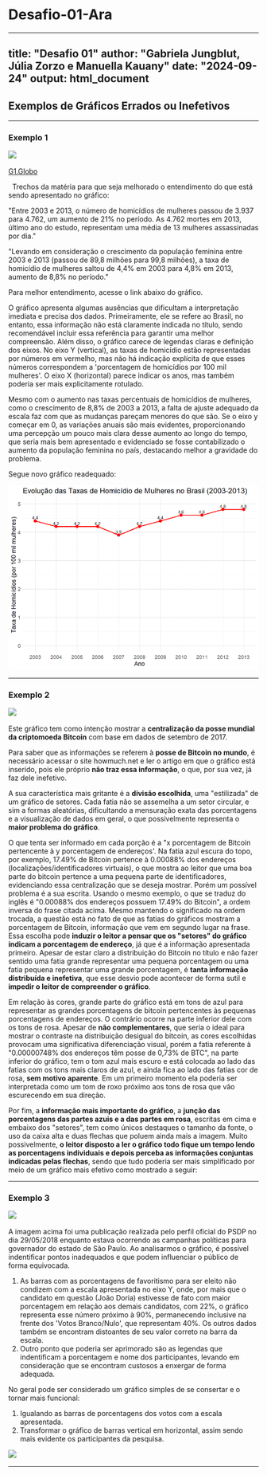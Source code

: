 # Desafio-01-Ara

---
title: "Desafio 01"
author: "Gabriela Jungblut, Júlia Zorzo e Manuella Kauany"
date: "2024-09-24"
output: html_document
---

## Exemplos de Gráficos Errados ou Inefetivos

***

### Exemplo 1

![](https://s2.glbimg.com/0GgPNg_c3HCj150DMgHMT9E23Xs=/s.glbimg.com/jo/g1/f/original/2015/11/09/homicidios-de-mulheres.jpg)

[G1.Globo](https://g1.globo.com/politica/noticia/2015/11/503-dos-homicidios-de-mulheres-no-brasil-sao-cometidos-por-familiares.html)

 
Trechos da matéria para que seja melhorado o entendimento do que está sendo apresentado no gráfico: 

"Entre 2003 e 2013, o número de homicídios de mulheres passou de 3.937 para 4.762, um aumento de 21% no período. As 4.762 mortes em 2013, último ano do estudo, representam uma média de 13 mulheres assassinadas por dia."

"Levando em consideração o crescimento da população feminina entre 2003 e 2013 (passou de 89,8 milhões para 99,8 milhões), a taxa de homicídio de mulheres saltou de 4,4% em 2003 para 4,8% em 2013, aumento de 8,8% no período."

Para melhor entendimento, acesse o link abaixo do gráfico. 

O gráfico apresenta algumas ausências que dificultam a interpretação imediata e precisa dos dados. Primeiramente, ele se refere ao Brasil, no entanto, essa informação não está claramente indicada no título, sendo recomendável incluir essa referência para garantir uma melhor compreensão. Além disso, o gráfico carece de legendas claras e definição dos eixos. No eixo Y (vertical), as taxas de homicídio estão representadas por números em vermelho, mas não há indicação explícita de que esses números correspondem a 'porcentagem de homicídios por 100 mil mulheres'. O eixo X (horizontal) parece indicar os anos, mas também poderia ser mais explicitamente rotulado. 

Mesmo com o aumento nas taxas percentuais de homicídios de mulheres, como o crescimento de 8,8% de 2003 a 2013, a falta de ajuste adequado da escala faz com que as mudanças pareçam menores do que são. Se o eixo y começar em 0, as variações anuais são mais evidentes, proporcionando uma percepção um pouco mais clara desse aumento ao longo do tempo, que seria mais bem apresentado e evidenciado se fosse contabilizado o aumento da população feminina no país, destacando melhor a gravidade do problema.

Segue novo gráfico readequado:

![](images/fc5afe31-f2ee-4ff8-917c-6483eb6fc131.png)

***

### Exemplo 2

![](https://cdn.howmuch.net/content/images/1600/voronoi-bitcoin_2-7b4d.png)

  Este gráfico tem como intenção mostrar a **centralização da posse mundial da criptomoeda Bitcoin** com base em dados de setembro de 2017. 
  
  Para saber que as informações se referem à **posse de Bitcoin no mundo**, é necessário acessar o site howmuch.net e ler o artigo em que o gráfico está inserido, pois ele próprio **não traz essa informação**, o que, por sua vez, já faz dele inefetivo. 
  
  A sua característica mais gritante é a **divisão escolhida**, uma "estilizada" de um gráfico de setores. Cada fatia não se assemelha a um setor circular, e sim a formas aleatórias, dificultando a mensuração exata das porcentagens e a visualização de dados em geral, o que possivelmente representa o **maior problema do gráfico**. 
  
  O que tenta ser informado em cada porção é a "x porcentagem de Bitcoin pertencente à y porcentagem de endereços'. Na fatia azul escura do topo, por exemplo, 17.49% de Bitcoin pertence à 0.00088% dos endereços (localizações/identificadores virtuais), o que mostra ao leitor que uma boa parte do bitcoin pertence a uma pequena parte de identificadores, evidenciando essa centralização que se deseja mostrar. Porém um possível problema é a sua escrita. Usando o mesmo exemplo, o que se traduz do inglês é "0.00088% dos endereços possuem 17.49% do Bitcoin", a ordem inversa do frase citada acima. Mesmo mantendo o significado na ordem trocada, a questão está no fato de que as fatias do gráficos mostram a porcentagem de Bitcoin, informação que vem em segundo lugar na frase. Essa escolha pode **induzir o leitor a pensar que os "setores" do gráfico indicam a porcentagem de endereço**, já que é a informação apresentada primeiro. Apesar de estar claro a distribuição do Bitcoin no título e não fazer sentido uma fatia grande representar uma pequena porcentagem ou uma fatia pequena representar uma grande porcentagem, é **tanta informação distribuída e inefetiva**, que esse desvio pode acontecer de forma sutil e **impedir o leitor de compreender o gráfico**.
  
  Em relação às cores, grande parte do gráfico está em tons de azul para representar as grandes porcentagens de bitcoin pertencentes às pequenas porcentagens de endereços. O contrário ocorre na parte inferior dele com os tons de rosa. Apesar de **não complementares**, que seria o ideal para mostrar o contraste na distribuição desigual do bitcoin, as cores escolhidas provocam uma significativa diferenciação visual, porém a fatia referente à "0.00000748% dos endereços têm posse de 0,73% de BTC", na parte inferior do gráfico, tem o tom azul mais escuro e está colocada ao lado das fatias com os tons mais claros de azul, e ainda fica ao lado das fatias cor de rosa, **sem motivo aparente**. Em um primeiro momento ela poderia ser interpretada como um tom de roxo próximo aos tons de rosa que vão escurecendo em sua direção. 
  
  Por fim, a **informação mais importante do gráfico**, a **junção das porcentagens das partes azuis e a das partes em rosa**, escritas em cima e embaixo dos "setores", tem como únicos destaques o tamanho da fonte, o uso da caixa alta e duas flechas que poluem ainda mais a imagem. Muito possivelmente, **o leitor disposto a ler o gráfico todo fique um tempo lendo as porcentagens individuais e depois perceba as informações conjuntas indicadas pelas flechas**, sendo que tudo poderia ser mais simplificado por meio de um gráfico mais efetivo como mostrado a seguir: 
  
  
  

<!-- 
Referências: https://howmuch.net/articles/bitcoin-wealth-distribution e https://getdolphins.com/blog/the-worst-graphs-of-2017/ -->

***

### Exemplo 3

![](https://multimidia.gazetadopovo.com.br/media/info/2018/201806/doria/doria-gif-0.png)

   A imagem acima foi uma publicação realizada pelo perfil oficial do PSDP no dia 29/05/2018 enquanto estava ocorrendo as campanhas políticas para governador do estado de São Paulo. Ao analisarmos o gráfico, é possível indentificar pontos inadequados e que podem influenciar o público de forma equivocada.
   1) As barras com as porcentagens de favoritismo para ser eleito não condizem com a escala apresentada no eixo Y, onde, por mais que o candidato em questão (João Doria) estivesse de fato com maior porcentagem em relação aos demais candidatos, com 22%, o gráfico representa esse número próximo à 90%, permanecendo inclusive na frente dos 'Votos Branco/Nulo', que representam 40%. Os outros dados também se encontram distoantes de seu valor correto na barra da escala.
   2) Outro ponto que poderia ser aprimorado são as legendas que indentificam a porcentagem e nome dos participantes, levando em consideração que se encontram custosos a enxergar de forma adequada.

   No geral pode ser considerado um gráfico simples de se consertar e o tornar mais funcional:
   1) Igualando as barras de porcentagens dos votos com a escala apresentada.
   2) Transformar o gráfico de barras vertical em horizontal, assim sendo mais evidente os participantes da pesquisa.

![](https://drive.google.com/uc?export=view&id=1HLsalPDbCIarwyMTvEpwkyWcDTNfLt8E)

***

<!--
Referências:
https://noticias.uol.com.br/politica/eleicoes/2018/noticias/2018/05/30/psdb-sp-divulga-grafico-desproporcional-de-doria-e-tira-do-ar-apos-criticas.htm
https://www1.folha.uol.com.br/poder/2018/05/grafico-mostra-barra-distorcida-de-intencoes-de-voto-em-doria-e-e-retirado-por-psdb.shtml
https://especiais.gazetadopovo.com.br/eleicoes/2018/pesquisas-eleitorais/ibope/pagina-oficial-psdb-sp-divulga-grafico-distorcido-de-pesquisa-com-doria/
https://sul21.com.br/ta-na-rede/2018/05/doria-publica-grafico-com-proporcoes-absurdas-para-favorecer-sua-campanha-e-vira-piada/





